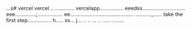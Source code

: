 ...s# vercel
vercel
..
.............
vercelapp................
eeedss.............................
eee..............;.................
 ee...........................................
...........,......
 take the first step................
h.....
ss...
j...
..
..
...
..
......
........
